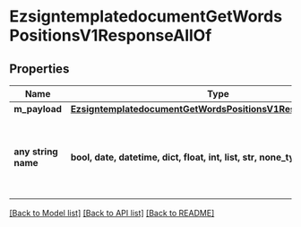 # EzsigntemplatedocumentGetWordsPositionsV1ResponseAllOf


## Properties
Name | Type | Description | Notes
------------ | ------------- | ------------- | -------------
**m_payload** | [**EzsigntemplatedocumentGetWordsPositionsV1ResponseMPayload**](EzsigntemplatedocumentGetWordsPositionsV1ResponseMPayload.md) |  | 
**any string name** | **bool, date, datetime, dict, float, int, list, str, none_type** | any string name can be used but the value must be the correct type | [optional]

[[Back to Model list]](../README.md#documentation-for-models) [[Back to API list]](../README.md#documentation-for-api-endpoints) [[Back to README]](../README.md)


